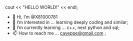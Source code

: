 cout << "HELLO WORLD!" << endl;

- 👋 Hi, I’m @X81000781
- 👀 I’m interested in ... learning deeply coding and similar;
- 🌱 I’m currently learning ... c++, next python and sql;
- 📫 How to reach me ... caveppe@gmail.com ;
